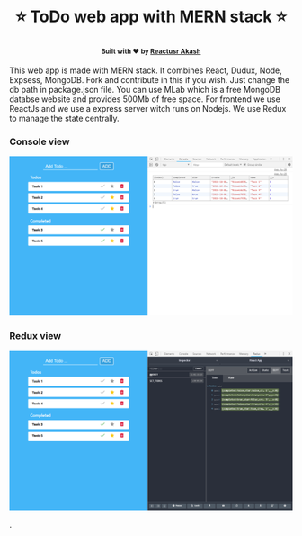 <h1 align="center">
  <br>⭐ ToDo web app with MERN stack ⭐<br>
</h1>
<h4 align="center">
  <sub>Built with ❤︎ by
  <a href="https://github.com/noobcoder17">Reactusr Akash</a>
</h4>
  
This web app is made with MERN stack. It combines React, Dudux, Node, Expsess, MongoDB.
Fork and contribute in this if you wish. Just change the db path in package.json file. You can use MLab which is a free MongoDB databse website and provides 500Mb of free space. For frontend we use ReactJs and we use a express server witch runs on Nodejs. We use Redux to manage the state centrally.

<h3>Console view</h3>
<p align="center">
  <img alt="Spaceship with Hyper and One Dark" src="./console.png" width="780px" height="auto">
</p>

<h3>Redux view</h3>
<p align="center">
  <img alt="Spaceship with Hyper and One Dark" src="./redux.png" width="780px" height="auto">
</p>


.
